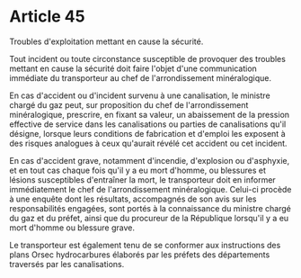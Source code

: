 # Article 45

Troubles d'exploitation mettant en cause la sécurité.

Tout incident ou toute circonstance susceptible de provoquer des troubles mettant en cause la sécurité doit faire l'objet d'une communication immédiate du transporteur au chef de l'arrondissement minéralogique.

En cas d'accident ou d'incident survenu à une canalisation, le ministre chargé du gaz peut, sur proposition du chef de l'arrondissement minéralogique, prescrire, en fixant sa valeur, un abaissement de la pression effective de service dans les canalisations ou parties de canalisations qu'il désigne, lorsque leurs conditions de fabrication et d'emploi les exposent à des risques analogues à ceux qu'aurait révélé cet accident ou cet incident.

En cas d'accident grave, notamment d'incendie, d'explosion ou d'asphyxie, et en tout cas chaque fois qu'il y a eu mort d'homme, ou blessures et lésions susceptibles d'entraîner la mort, le transporteur doit en informer immédiatement le chef de l'arrondissement minéralogique. Celui-ci procède à une enquête dont les résultats, accompagnés de son avis sur les responsabilités engagées, sont portés à la connaissance du ministre chargé du gaz et du préfet, ainsi que du procureur de la République lorsqu'il y a eu mort d'homme ou blessure grave.

Le transporteur est également tenu de se conformer aux instructions des plans Orsec hydrocarbures élaborés par les préfets des départements traversés par les canalisations.
